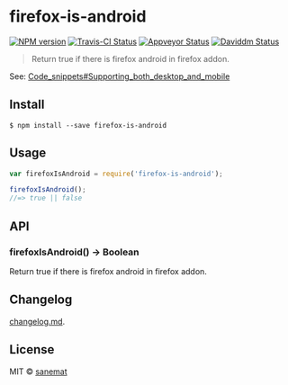 # firefox-is-android

[![NPM version][npm-image]][npm-url] [![Travis-CI Status][travis-image]][travis-url] [![Appveyor Status][appveyor-image]][appveyor-url] [![Daviddm Status][daviddm-image]][daviddm-url]

> Return true if there is firefox android in firefox addon.

See: [Code_snippets#Supporting_both_desktop_and_mobile](https://developer.mozilla.org/en-US/Add-ons/Firefox_for_Android/Code_snippets#Supporting_both_desktop_and_mobile)


## Install

```
$ npm install --save firefox-is-android
```


## Usage

```js
var firefoxIsAndroid = require('firefox-is-android');

firefoxIsAndroid();
//=> true || false
```



## API

### firefoxIsAndroid() -> Boolean

Return true if there is firefox android in firefox addon.


## Changelog

[changelog.md](./changelog.md).


## License

MIT © [sanemat](http://sane.jp)


[travis-url]: https://travis-ci.org/dogwalk/firefox-is-android
[travis-image]: https://img.shields.io/travis/dogwalk/firefox-is-android/master.svg?style=flat-square&label=build%20%28linux%29
[appveyor-url]: https://ci.appveyor.com/project/sanemat/firefox-is-android/branch/master
[appveyor-image]: https://img.shields.io/appveyor/ci/sanemat/firefox-is-android/master.svg?style=flat-square&label=build%20%28windows%29
[npm-url]: https://npmjs.org/package/firefox-is-android
[npm-image]: https://img.shields.io/npm/v/firefox-is-android.svg?style=flat-square
[daviddm-url]: https://david-dm.org/dogwalk/firefox-is-android
[daviddm-image]: https://img.shields.io/david/dogwalk/firefox-is-android.svg?style=flat-square
